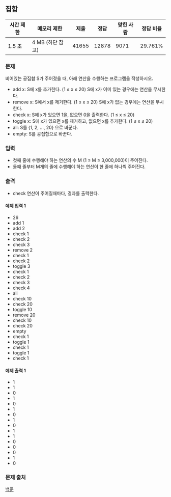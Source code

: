 ## 집합
 
|시간 제한|	메모리 제한|	제출|	정답|	맞힌 사람|	정답 비율|
|---|---|---|---|---|---|
|1.5 초|	4 MB (하단 참고)|	41655|	12878|	9071|	29.761%|

### 문제
비어있는 공집합 S가 주어졌을 때, 아래 연산을 수행하는 프로그램을 작성하시오.

- add x: S에 x를 추가한다. (1 ≤ x ≤ 20) S에 x가 이미 있는 경우에는 연산을 무시한다.
- remove x: S에서 x를 제거한다. (1 ≤ x ≤ 20) S에 x가 없는 경우에는 연산을 무시한다.
- check x: S에 x가 있으면 1을, 없으면 0을 출력한다. (1 ≤ x ≤ 20)
- toggle x: S에 x가 있으면 x를 제거하고, 없으면 x를 추가한다. (1 ≤ x ≤ 20)
- all: S를 {1, 2, ..., 20} 으로 바꾼다.
- empty: S를 공집합으로 바꾼다. 

### 입력
- 첫째 줄에 수행해야 하는 연산의 수 M (1 ≤ M ≤ 3,000,000)이 주어진다.
- 둘째 줄부터 M개의 줄에 수행해야 하는 연산이 한 줄에 하나씩 주어진다.

### 출력
- check 연산이 주어질때마다, 결과를 출력한다.

#### 예제 입력 1 
- 26
- add 1
- add 2
- check 1
- check 2
- check 3
- remove 2
- check 1
- check 2
- toggle 3
- check 1
- check 2
- check 3
- check 4
- all
- check 10
- check 20
- toggle 10
- remove 20
- check 10
- check 20
- empty
- check 1
- toggle 1
- check 1
- toggle 1
- check 1

#### 예제 출력 1 
- 1
- 1
- 0
- 1
- 0
- 1
- 0
- 1
- 0
- 1
- 1
- 0
- 0
- 0
- 1
- 0

### 문제 출처
[백준](https://www.acmicpc.net/problem/11723)